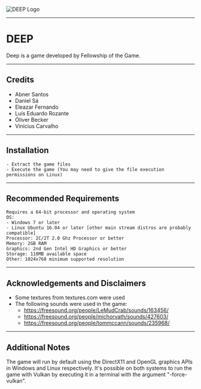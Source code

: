 ![DEEP Logo](https://github.com/FellowshipOfTheGame/DEEP/blob/master/Assets/Textures/UI/DEEP-logo.png)

---

# DEEP

Deep is a game developed by Fellowship of the Game.

---

## Credits

* Abner Santos
* Daniel Sá
* Eleazar Fernando
* Luís Eduardo Rozante
* Óliver Becker
* Vinícius Carvalho

---

## Installation

    - Extract the game files
    - Execute the game (You may need to give the file execution permissions on Linux)

---

## Recommended Requirements

    Requires a 64-bit processor and operating system
    OS: 
    - Windows 7 or later
    - Linux Ubuntu 16.04 or later [other main stream distros are probably compatible]
    Processor: 2C/2T 2.0 Ghz Processor or better
    Memory: 2GB RAM
    Graphics: 2nd Gen Intel HD Graphics or better
    Storage: 110MB available space
    Other: 1024x768 minimum supported resolution

---

## Acknowledgements and Disclaimers

* Some textures from textures.com were used
* The following sounds were used in the game:
    - https://freesound.org/people/LeMudCrab/sounds/163456/
    - https://freesound.org/people/michorvath/sounds/427603/
    - https://freesound.org/people/tommccann/sounds/235968/

---

## Additional Notes

The game will run by default using the DirectX11 and OpenGL graphics APIs in Windows and Linux respectively. It's possible on both systems to run the game with Vulkan by executing it in a terminal with the argument "-force-vulkan".
